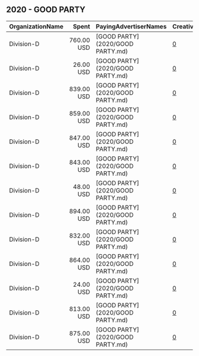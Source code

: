 ## 2020 - GOOD PARTY 
|OrganizationName|Spent|PayingAdvertiserNames|CreativeUrls|Impressions|Genders|AgeBrackets|CountryCodes|BillingAddresses|CandidateBallotInformation|
|:---|---:|:---|:---|---:|:---|:---|:---|:---|:---|
|Division-D|760.00 USD|[GOOD PARTY](2020/GOOD PARTY.md)|[0](https://www.snap.com/political-ads/asset/0434287f2f6206f97e4de5b0d4e3c339bcaead0913bca22ae4ddd69713862464?mediaType=png)|363,201||18+|united states|"602 Fay Street,Columbia,65201,US"|GOOD PARTY|
|Division-D|26.00 USD|[GOOD PARTY](2020/GOOD PARTY.md)|[0](https://www.snap.com/political-ads/asset/0434287f2f6206f97e4de5b0d4e3c339bcaead0913bca22ae4ddd69713862464?mediaType=png)|17,053||18+|united states|"602 Fay Street,Columbia,65201,US"|GOOD PARTY|
|Division-D|839.00 USD|[GOOD PARTY](2020/GOOD PARTY.md)|[0](https://www.snap.com/political-ads/asset/8d86210c902cbdea1d87d025ce16d7f17ca4ef4e4ab58273460d1fb2d20f0456?mediaType=png)|353,429||18+|united states|"602 Fay Street,Columbia,65201,US"|GOOD PARTY|
|Division-D|859.00 USD|[GOOD PARTY](2020/GOOD PARTY.md)|[0](https://www.snap.com/political-ads/asset/5e0e9c40469be952a33b7e4eb22694c47d78f740a637cd6659c43d0a4315f053?mediaType=png)|411,209||18+|united states|"602 Fay Street,Columbia,65201,US"|GOOD PARTY|
|Division-D|847.00 USD|[GOOD PARTY](2020/GOOD PARTY.md)|[0](https://www.snap.com/political-ads/asset/1d9d169d0c4436d1c003805b785a1f734661f2834d58d137145b493b60c82feb?mediaType=png)|405,203||18+|united states|"602 Fay Street,Columbia,65201,US"|GOOD PARTY|
|Division-D|843.00 USD|[GOOD PARTY](2020/GOOD PARTY.md)|[0](https://www.snap.com/political-ads/asset/e772346dc278c805815b5bc8cb691b73fc822ee444ef2deddbb371a21a94b374?mediaType=png)|397,018||18+|united states|"602 Fay Street,Columbia,65201,US"|GOOD PARTY|
|Division-D|48.00 USD|[GOOD PARTY](2020/GOOD PARTY.md)|[0](https://www.snap.com/political-ads/asset/8d86210c902cbdea1d87d025ce16d7f17ca4ef4e4ab58273460d1fb2d20f0456?mediaType=png)|21,099||18+|united states|"602 Fay Street,Columbia,65201,US"|GOOD PARTY|
|Division-D|894.00 USD|[GOOD PARTY](2020/GOOD PARTY.md)|[0](https://www.snap.com/political-ads/asset/dd3d3d1cab2e500f6f8991ffa806db3c2325a419dc0a64a921ac867bf8c272c3?mediaType=png)|429,283||18+|united states|"602 Fay Street,Columbia,65201,US"|GOOD PARTY|
|Division-D|832.00 USD|[GOOD PARTY](2020/GOOD PARTY.md)|[0](https://www.snap.com/political-ads/asset/bc5bba992b48a5f403b924ecb63c61db7f881645a4e9fa8de430e0685428fe93?mediaType=png)|325,372||18+|united states|"602 Fay Street,Columbia,65201,US"|GOOD PARTY|
|Division-D|864.00 USD|[GOOD PARTY](2020/GOOD PARTY.md)|[0](https://www.snap.com/political-ads/asset/0d11f054f9790c148c1ae454e473f4254d596cc5135be05ba3b22c8998b28e0a?mediaType=png)|406,903||18+|united states|"602 Fay Street,Columbia,65201,US"|GOOD PARTY|
|Division-D|24.00 USD|[GOOD PARTY](2020/GOOD PARTY.md)|[0](https://www.snap.com/political-ads/asset/dd3d3d1cab2e500f6f8991ffa806db3c2325a419dc0a64a921ac867bf8c272c3?mediaType=png)|15,763||18+|united states|"602 Fay Street,Columbia,65201,US"|GOOD PARTY|
|Division-D|813.00 USD|[GOOD PARTY](2020/GOOD PARTY.md)|[0](https://www.snap.com/political-ads/asset/989ff5d10af951c5b01824068de1edf0b561ae5b94d07bf53f8d50608d1aed7a?mediaType=png)|341,708||18+|united states|"602 Fay Street,Columbia,65201,US"|GOOD PARTY|
|Division-D|875.00 USD|[GOOD PARTY](2020/GOOD PARTY.md)|[0](https://www.snap.com/political-ads/asset/3ef0c2f6a25e746660c93576207b247daa47da6986b089046dde22ca334fb5dc?mediaType=png)|342,912||18+|united states|"602 Fay Street,Columbia,65201,US"|GOOD PARTY|
